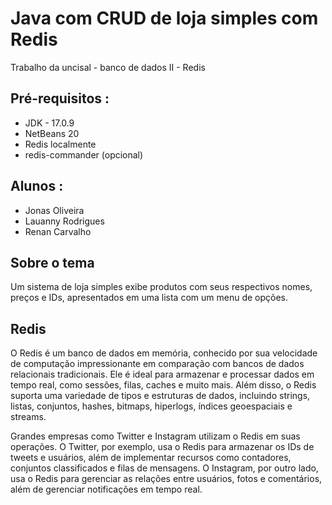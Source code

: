 # Java com CRUD de loja simples com Redis

Trabalho da uncisal - banco de dados II - Redis

## Pré-requisitos  :
- JDK - 17.0.9 
- NetBeans 20
- Redis localmente
- redis-commander (opcional)

## Alunos  :
- Jonas Oliveira
- Lauanny Rodrigues
- Renan Carvalho

## Sobre o tema
Um sistema de loja simples exibe produtos com seus respectivos nomes, preços e IDs, apresentados em uma lista com um menu de opções.

## Redis
O Redis é um banco de dados em memória, conhecido por sua velocidade de computação impressionante em comparação com bancos de dados relacionais tradicionais.
Ele é ideal para armazenar e processar dados em tempo real, como sessões, filas, caches e muito mais. 
Além disso, o Redis suporta uma variedade de tipos e estruturas de dados, incluindo strings, listas, conjuntos, hashes, bitmaps, hiperlogs, índices geoespaciais e streams.

Grandes empresas como Twitter e Instagram utilizam o Redis em suas operações. 
O Twitter, por exemplo, usa o Redis para armazenar os IDs de tweets e usuários, além de implementar recursos como contadores,
conjuntos classificados e filas de mensagens. O Instagram, por outro lado, usa o Redis para gerenciar as relações entre usuários, 
fotos e comentários, além de gerenciar notificações em tempo real.
